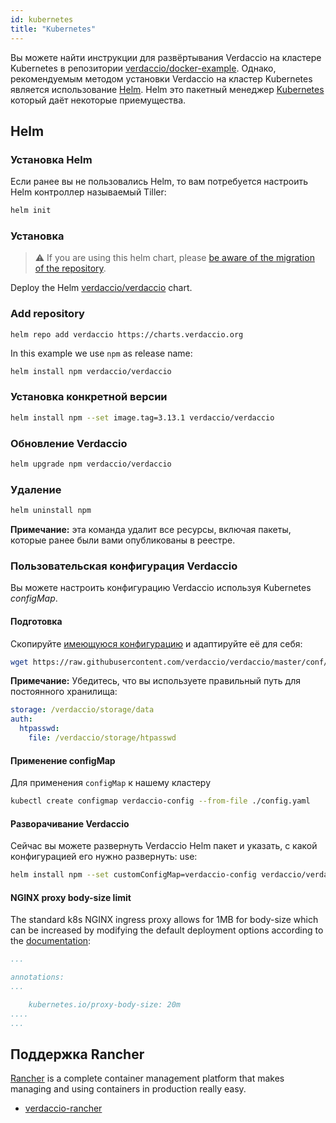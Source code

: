 ```yaml
---
id: kubernetes
title: "Kubernetes"
---
```


 Вы можете найти инструкции для развёртывания Verdaccio на кластере Kubernetes в репозитории [verdaccio/docker-example](https://github.com/verdaccio/verdaccio/tree/5.x/docker-examples/kubernetes-example). Однако, рекомендуемым методом установки Verdaccio на кластер Kubernetes является использование [Helm](https://helm.sh). Helm это пакетный менеджер [Kubernetes](https://kubernetes.io) который даёт некоторые приемущества.

## Helm

### Установка Helm

Если ранее вы не пользовались Helm, то вам потребуется настроить Helm контроллер называемый Tiller:

```bash
helm init
```

### Установка

> ⚠️ If you are using this helm chart, please [be aware of the migration of the repository](https://github.com/verdaccio/verdaccio/issues/1767).

Deploy the Helm [verdaccio/verdaccio](https://github.com/verdaccio/charts) chart.

### Add repository

    helm repo add verdaccio https://charts.verdaccio.org
    

In this example we use `npm` as release name:

```bash
helm install npm verdaccio/verdaccio
```

### Установка конкретной версии

```bash
helm install npm --set image.tag=3.13.1 verdaccio/verdaccio
```

### Обновление Verdaccio

```bash
helm upgrade npm verdaccio/verdaccio
```

### Удаление

```bash
helm uninstall npm
```

**Примечание:** эта команда удалит все ресурсы, включая пакеты, которые ранее были вами опубликованы в реестре.

### Пользовательская конфигурация Verdaccio

Вы можете настроить конфигурацию Verdaccio используя Kubernetes *configMap*.

#### Подготовка

Скопируйте [имеющуюся конфигурацию](https://github.com/verdaccio/verdaccio/blob/master/conf/docker.yaml) и адаптируйте её для себя:

```bash
wget https://raw.githubusercontent.com/verdaccio/verdaccio/master/conf/docker.yaml -O config.yaml
```

**Примечание:** Убедитесь, что вы используете правильный путь для постоянного хранилища:

```yaml
storage: /verdaccio/storage/data
auth:
  htpasswd:
    file: /verdaccio/storage/htpasswd
```

#### Применение configMap

Для применения `configMap` к нашему кластеру

```bash
kubectl create configmap verdaccio-config --from-file ./config.yaml
```

#### Разворачивание Verdaccio

Сейчас вы можете развернуть Verdaccio Helm пакет и указать, с какой конфигурацией его нужно развернуть: use:

```bash
helm install npm --set customConfigMap=verdaccio-config verdaccio/verdaccio
```

#### NGINX proxy body-size limit

The standard k8s NGINX ingress proxy allows for 1MB for body-size which can be increased by modifying the default deployment options according to the [documentation](https://kubernetes.github.io/ingress-nginx/user-guide/nginx-configuration/annotations/#custom-max-body-size):

```yaml
...

annotations:
...

    kubernetes.io/proxy-body-size: 20m
....    
...

```

## Поддержка Rancher

[Rancher](http://rancher.com/) is a complete container management platform that makes managing and using containers in production really easy.

* [verdaccio-rancher](https://github.com/lgaticaq/verdaccio-rancher)